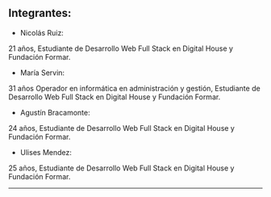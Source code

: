 ## Integrantes:  

* Nicolás Ruiz:   
 
 21 años, Estudiante de Desarrollo Web Full Stack en Digital House y Fundación Formar.  

  
  
* María Servin:  

 31 años  Operador en informática en administración y gestión, Estudiante de Desarrollo Web Full Stack en Digital House y Fundación Formar.
  
  
* Agustín Bracamonte:  

 24 años, Estudiante de Desarrollo Web Full Stack en Digital House y Fundación Formar.
  
  
* Ulises Mendez:  

 25 años, Estudiante de Desarrollo Web Full Stack en Digital House y Fundación Formar.
 ___ 
